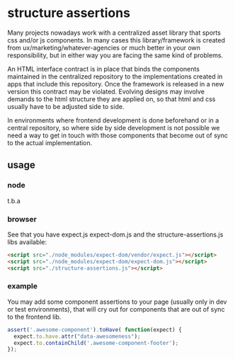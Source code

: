 # structure assertions

Many projects nowadays work with a centralized asset library that sports css and/or js components.
In many cases this library/framework is created from ux/marketing/whatever-agencies or much better in your own responsibility,
but in either way you are facing the same kind of problems.

An HTML interface contract is in place that binds the components maintained in the centralized repository
to the implementations created in apps that include this repository. Once the framework is released in a new version
this contract may be violated. Evolving designs may involve demands to the html structure they are applied on,
so that html and css usually have to be adjusted side to side.

In environments where frontend development is done beforehand or in a central repository,
so where side by side development is not possible we need a way to get in touch with those components
that become out of sync to the actual implementation.

## usage

### node

t.b.a

### browser

See that you have expect.js expect-dom.js and the structure-assertions.js libs available:

```html
<script src="./node_modules/expect-dom/vendor/expect.js"></script>
<script src="./node_modules/expect-dom/expect-dom.js"></script>
<script src="./structure-assertions.js"></script>
```

### example

You may add some component assertions to your page (usually only in dev or test environments),
that will cry out for components that are out of sync to the frontend lib.

```js
assert('.awesome-component').toHave( function(expect) {
  expect.to.have.attr("data-awesomeness");
  expect.to.containChild('.awesome-component-footer');
});
```
